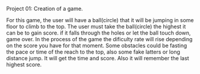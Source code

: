 Project 01: Creation of a game. 

For this game, the user will have a ball(circle) that it will be jumping in some floor to climb to the top. The user must take the ball(circle) the highest it can be to gain score. if it falls through the holes or let the ball touch down, game over. In the process of the game the dificulty rate will rise depending on the score you have for that moment. Some obstacles could be fasting the pace or time of the reach to the top, also some fake latters or long distance jump. It will get the time and score. Also it will remember the last  highest score. 
